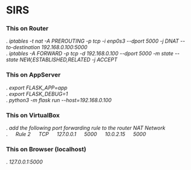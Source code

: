 # SIRS

### This on Router
. _iptables -t nat -A PREROUTING -p tcp -i enp0s3 --dport 5000 -j DNAT --to-destination 192.168.0.100:5000_\
. _iptables -A FORWARD -p tcp -d 192.168.0.100 --dport 5000 -m state --state NEW,ESTABLISHED,RELATED -j ACCEPT_


### This on AppServer
. _export FLASK_APP=app_\
. _export FLASK_DEBUG=1_\
. _python3 -m flask run --host=192.168.0.100_


### This on VirtualBox
. _add the following port forwarding rule to the router NAT Network_\
. _&emsp; Rule 2 &emsp; TCP &emsp; 127.0.0.1 &emsp; 5000 &emsp; 10.0.2.15 &emsp; 5000_


### This on Browser (localhost)
. _127.0.0.1:5000_
